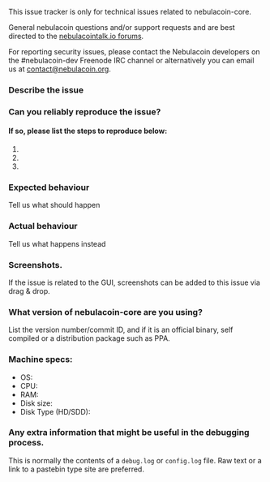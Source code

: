 <!--- Remove sections that do not apply -->

This issue tracker is only for technical issues related to nebulacoin-core.

General nebulacoin questions and/or support requests and are best directed to the [nebulacointalk.io forums](https://nebulacointalk.io/).

For reporting security issues, please contact the Nebulacoin developers on the #nebulacoin-dev Freenode IRC channel or alternatively you can email us at contact@nebulacoin.org.

### Describe the issue

### Can you reliably reproduce the issue?
#### If so, please list the steps to reproduce below:
1.
2.
3.

### Expected behaviour
Tell us what should happen

### Actual behaviour
Tell us what happens instead

### Screenshots.
If the issue is related to the GUI, screenshots can be added to this issue via drag & drop.

### What version of nebulacoin-core are you using?
List the version number/commit ID, and if it is an official binary, self compiled or a distribution package such as PPA.

### Machine specs:
- OS:
- CPU:
- RAM:
- Disk size:
- Disk Type (HD/SDD):

### Any extra information that might be useful in the debugging process.
This is normally the contents of a `debug.log` or `config.log` file. Raw text or a link to a pastebin type site are preferred.

